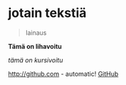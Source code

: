 <h1>jotain tekstiä</h1>


>lainaus

**Tämä on lihavoitu**

_tämä on kursivoitu_

http://github.com - automatic!
[GitHub](http://github.com)

